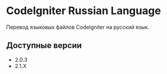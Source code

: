 CodeIgniter Russian Language
============================

Перевод языковых файлов CodeIgniter на русский язык.

Доступные версии
----------------

* 2.0.3
* 2.1.X
